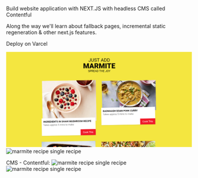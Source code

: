 Build website application with NEXT.JS with headless CMS called Contentful

Along the way we'll learn about fallback pages, incremental static regeneration & other next.js features.

Deploy on Varcel

<img alt="marmite recipe" src="./screenshots/marmite-recipe.png" />

<br/>

<img alt="marmite recipe single recipe"  src="./screenhoots/marmite-recipe-single-page.png"/>

CMS - Contentful:
<img alt="marmite recipe single recipe"  src="./screenhoots/marmite-contentful.png"/>
<img alt="marmite recipe single recipe"  src="./screenhoots/marmite-contentful-2.png"/>

